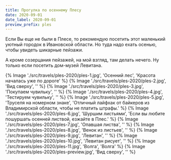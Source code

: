 ```yaml
---
title: Прогулка по осеннему Плесу
date: 2020-09-01
date_label: 2020-09-01
preview_prefix: ples
---
```


Если Вы еще не были в Плесе, то рекомендую посетить этот маленький уютный городок в Ивановской области. Но туда надо ехать осенью, чтобы увидеть шикарные пейзажи.

А кроме созерцания пейзажей, на мой взгляд, там делать нечего. Ну только если посетить дом-музей Левитана.

{% Image './src/travels/ples-2020/ples-1.jpg', 'Осенний лес', 'Красота началась уже по дороге' %}
{% Image './src/travels/ples-2020/ples-2.jpg', 'Вид сверху', '' %}
{% Image './src/travels/ples-2020/ples-3.jpg', 'Покупаем чувильку', '' %}
{% Image './src/travels/ples-2020/ples-4.jpg', 'Тестируем чувильку', '' %}
{% Image './src/travels/ples-2020/ples-5.jpg', 'Труселя на номерном знаке', 'Отличный лайфхак от байкеров из Владимирской области, чтобы не платить штрафы.' %}
{% Image './src/travels/ples-2020/ples-6.jpg', 'Шуршим листьями', 'Если вы любите пошуршать осенней листвой, езжайте в Плес.' %}
{% Image './src/travels/ples-2020/ples-7.jpg', 'Опавшая листва', '' %}
{% Image './src/travels/ples-2020/ples-8.jpg', 'Венок из листьев', '' %}
{% Image './src/travels/ples-2020/ples-9.jpg', 'Левитан', '' %}
{% Image './src/travels/ples-2020/ples-10.jpg', 'Левитан рисует', '' %}
{% Image './src/travels/ples-2020/ples-11.jpg', 'Волга', 'Волга' %}
{% Image './src/travels/ples-2020/ples-preview.jpg', 'Вид сверху', '' %}
